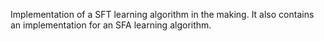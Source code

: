 Implementation of a SFT learning algorithm in the making.
It also contains an implementation for an SFA learning algorithm.